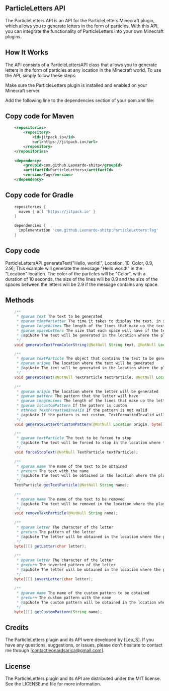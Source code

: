 ## ParticleLetters API

The ParticleLetters API is an API for the ParticleLetters Minecraft plugin, which allows you to generate letters in the form of particles. With this API, you can integrate the functionality of ParticleLetters into your own Minecraft plugins.

## How It Works
The API consists of a ParticleLettersAPI class that allows you to generate letters in the form of particles at any location in the Minecraft world. To use the API, simply follow these steps:

Make sure the ParticleLetters plugin is installed and enabled on your Minecraft server.

Add the following line to the dependencies section of your pom.xml file:

## Copy code for Maven
```xml
	<repositories>
		<repository>
		    <id>jitpack.io</id>
		    <url>https://jitpack.io</url>
		</repository>
	</repositories>
  
	<dependency>
	    <groupId>com.github.Leonardo-shitp</groupId>
	    <artifactId>ParticleLetters</artifactId>
	    <version>Tag</version>
	</dependency>
```
  
## Copy code for Gradle
```groovy
  	repositories {
	  maven { url 'https://jitpack.io' }
	}
  
  	dependencies {
	  implementation 'com.github.Leonardo-shitp:ParticleLetters:Tag'
	}
```

## Copy code
ParticleLettersAPI.generateText("Hello, world!", Location, 10, Color, 0.9, 2.9);
This example will generate the message "Hello world!" in the "Location" location. The color of the particles will be "Color", with a duration of 10 seconds, the size of the lines will be 0.9 and the size of the spaces between the letters will be 2.9 if the message contains any space.

## Methods

```java
    /**
     * @param text The text to be generated
     * @param timePerLetter The time it takes to display the text, in seconds
     * @param lengthLines The length of the lines that make up the text
     * @param spaceLetters The size that each space will have if the text has one
     * @apiNote The text will be generated in the location where the player is
     */
    void generateTextFromColorString(@NotNull String text, @NotNull Location origen, int timePerLetter, double lengthLines, double spaceLetters);

    /**
     * @param textParticle The object that contains the text to be generated
     * @param origen The location where the text will be generated
     * @apiNote The text will be generated in the location where the player is
     */
    void generateText(@NotNull TextParticle textParticle, @NotNull Location origen);
    
    /**
     * @param origin The location where the letter will be generated
     * @param pattern The pattern that the letter will have
     * @param lengthLines The length of the lines that make up the letter
     * @param isCustomPattern If the pattern is custom
     * @throws TextFormattedInvalid If the pattern is not valid
     * @apiNote If the pattern is not custom, TextFormattedInvalid will be raised if the pattern is invalid; otherwise, it will be generated normally.
     */
    void generateLetterOrCustomPattern(@NotNull Location origin, byte[] @NotNull [] pattern, double lengthLines, boolean isCustomPattern) throws TextFormattedInvalid;

    /**
     * @param textParticle The text to be forced to stop
     * @apiNote The text will be forced to stop in the location where the player is
     */
    void forceStopText(@NotNull TextParticle textParticle);
    
    /**
     * @param name The name of the text to be obtained
     * @return The text with the name
     * @apiNote The text will be obtained in the location where the player is
     */
    TextParticle getTextParticle(@NotNull String name);
    
    /**
     * @param name The name of the text to be removed
     * @apiNote The text will be removed in the location where the player is
     */
    void removeTextParticle(@NotNull String name);
    
    /**
     * @param letter The character of the letter
     * @return The pattern of the letter
     * @apiNote The letter will be obtained in the location where the player is
     */
    byte[][] getLetter(char letter);
    
    /**
     * @param letter The character of the letter
     * @return The inverted pattern of the letter
     * @apiNote The letter will be obtained in the location where the player is
     */
    byte[][] invertLetter(char letter);
    
    /**
     * @param name The name of the custom pattern to be obtained
     * @return The custom pattern with the name
     * @apiNote The custom pattern will be obtained in the location where the player is
     */
    byte[][] getCustomPattern(String name);
```
    
## Credits
The ParticleLetters plugin and its API were developed by [Leo_S]. If you have any questions, suggestions, or issues, please don't hesitate to contact me through [contactleonardsarica@gmail.com].

## License
The ParticleLetters plugin and its API are distributed under the MIT license. See the LICENSE.md file for more information.
